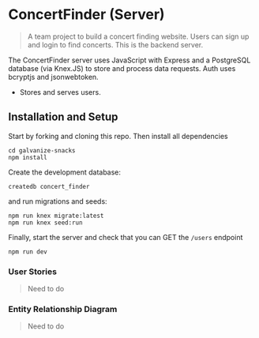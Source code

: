 # ConcertFinder (Server)
> A team project to build a concert finding website. Users can sign up and login to find concerts.
> This is the backend server.

The ConcertFinder server uses JavaScript with Express and a PostgreSQL database (via Knex.JS) to store and process data requests. Auth uses bcryptjs and jsonwebtoken.

* Stores and serves users.

## Installation and Setup

Start by forking and cloning this repo.
Then install all dependencies

```shell
cd galvanize-snacks
npm install
```

Create the development database:

```shell
createdb concert_finder
```

and run migrations and seeds:

```shell
npm run knex migrate:latest
npm run knex seed:run
```

Finally, start the server and check that you can GET the `/users` endpoint

```shell
npm run dev
```


### User Stories
>Need to do

### Entity Relationship Diagram
>Need to do
